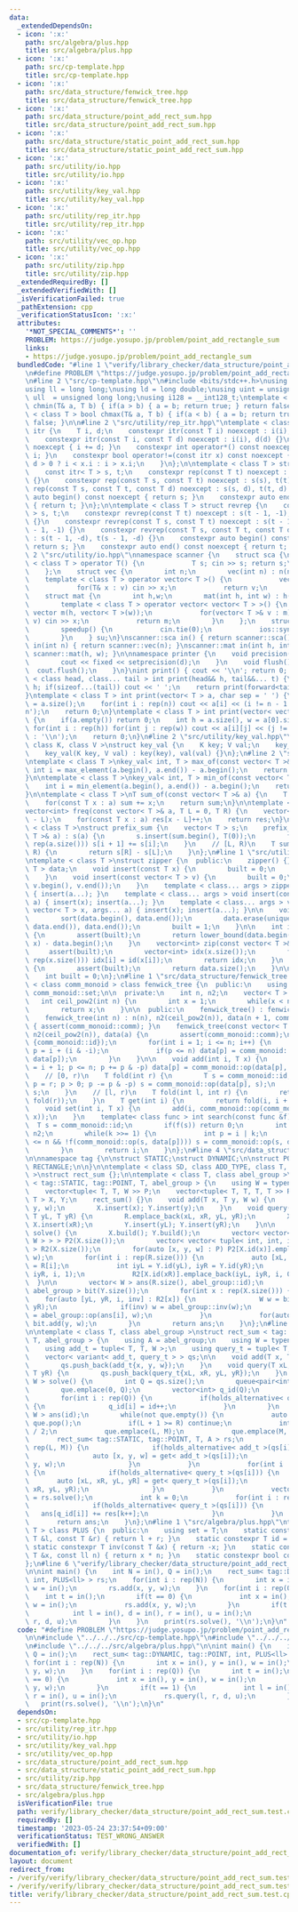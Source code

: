 ```yaml
---
data:
  _extendedDependsOn:
  - icon: ':x:'
    path: src/algebra/plus.hpp
    title: src/algebra/plus.hpp
  - icon: ':x:'
    path: src/cp-template.hpp
    title: src/cp-template.hpp
  - icon: ':x:'
    path: src/data_structure/fenwick_tree.hpp
    title: src/data_structure/fenwick_tree.hpp
  - icon: ':x:'
    path: src/data_structure/point_add_rect_sum.hpp
    title: src/data_structure/point_add_rect_sum.hpp
  - icon: ':x:'
    path: src/data_structure/static_point_add_rect_sum.hpp
    title: src/data_structure/static_point_add_rect_sum.hpp
  - icon: ':x:'
    path: src/utility/io.hpp
    title: src/utility/io.hpp
  - icon: ':x:'
    path: src/utility/key_val.hpp
    title: src/utility/key_val.hpp
  - icon: ':x:'
    path: src/utility/rep_itr.hpp
    title: src/utility/rep_itr.hpp
  - icon: ':x:'
    path: src/utility/vec_op.hpp
    title: src/utility/vec_op.hpp
  - icon: ':x:'
    path: src/utility/zip.hpp
    title: src/utility/zip.hpp
  _extendedRequiredBy: []
  _extendedVerifiedWith: []
  _isVerificationFailed: true
  _pathExtension: cpp
  _verificationStatusIcon: ':x:'
  attributes:
    '*NOT_SPECIAL_COMMENTS*': ''
    PROBLEM: https://judge.yosupo.jp/problem/point_add_rectangle_sum
    links:
    - https://judge.yosupo.jp/problem/point_add_rectangle_sum
  bundledCode: "#line 1 \"verify/library_checker/data_structure/point_add_rect_sum.test.cpp\"\
    \n#define PROBLEM \"https://judge.yosupo.jp/problem/point_add_rectangle_sum\"\n\
    \n#line 2 \"src/cp-template.hpp\"\n#include <bits/stdc++.h>\nusing namespace std;\n\
    using ll = long long;\nusing ld = long double;\nusing uint = unsigned int;\nusing\
    \ ull  = unsigned long long;\nusing i128 = __int128_t;\ntemplate < class T > bool\
    \ chmin(T& a, T b) { if(a > b) { a = b; return true; } return false; }\ntemplate\
    \ < class T > bool chmax(T& a, T b) { if(a < b) { a = b; return true; } return\
    \ false; }\n\n#line 2 \"src/utility/rep_itr.hpp\"\ntemplate < class T > struct\
    \ itr {\n    T i, d;\n    constexpr itr(const T i) noexcept : i(i), d(1) {}\n\
    \    constexpr itr(const T i, const T d) noexcept : i(i), d(d) {}\n    void operator++()\
    \ noexcept { i += d; }\n    constexpr int operator*() const noexcept { return\
    \ i; }\n    constexpr bool operator!=(const itr x) const noexcept {\n        return\
    \ d > 0 ? i < x.i : i > x.i;\n    }\n};\n\ntemplate < class T > struct rep {\n\
    \    const itr< T > s, t;\n    constexpr rep(const T t) noexcept : s(0), t(t)\
    \ {}\n    constexpr rep(const T s, const T t) noexcept : s(s), t(t) {}\n    constexpr\
    \ rep(const T s, const T t, const T d) noexcept : s(s, d), t(t, d) {}\n    constexpr\
    \ auto begin() const noexcept { return s; }\n    constexpr auto end() const noexcept\
    \ { return t; }\n};\n\ntemplate < class T > struct revrep {\n    const itr < T\
    \ > s, t;\n    constexpr revrep(const T t) noexcept : s(t - 1, -1), t(-1, -1)\
    \ {}\n    constexpr revrep(const T s, const T t) noexcept : s(t - 1, -1), t(s\
    \ - 1, -1) {}\n    constexpr revrep(const T s, const T t, const T d) noexcept\
    \ : s(t - 1, -d), t(s - 1, -d) {}\n    constexpr auto begin() const noexcept {\
    \ return s; }\n    constexpr auto end() const noexcept { return t; }\n};\n#line\
    \ 2 \"src/utility/io.hpp\"\nnamespace scanner {\n    struct sca {\n        template\
    \ < class T > operator T() {\n            T s; cin >> s; return s;\n        }\n\
    \    };\n    struct vec {\n        int n;\n        vec(int n) : n(n) {}\n    \
    \    template < class T > operator vector< T >() {\n            vector< T > v(n);\n\
    \            for(T& x : v) cin >> x;\n            return v;\n        }\n    };\n\
    \    struct mat {\n        int h,w;\n        mat(int h, int w) : h(h), w(w) {}\n\
    \        template < class T > operator vector< vector< T > >() {\n           \
    \ vector m(h, vector< T >(w));\n            for(vector< T >& v : m) for(T& x :\
    \ v) cin >> x;\n            return m;\n        }\n    };\n    struct speedup {\n\
    \        speedup() {\n            cin.tie(0);\n            ios::sync_with_stdio(0);\n\
    \        }\n    } su;\n}\nscanner::sca in() { return scanner::sca(); }\nscanner::vec\
    \ in(int n) { return scanner::vec(n); }\nscanner::mat in(int h, int w) { return\
    \ scanner::mat(h, w); }\n\nnamespace printer {\n    void precision(int d) {\n\
    \        cout << fixed << setprecision(d);\n    }\n    void flush() {\n      \
    \  cout.flush();\n    }\n}\nint print() { cout << '\\n'; return 0; }\ntemplate\
    \ < class head, class... tail > int print(head&& h, tail&&... t) {\n    cout <<\
    \ h; if(sizeof...(tail)) cout << ' ';\n    return print(forward<tail>(t)...);\n\
    }\ntemplate < class T > int print(vector< T > a, char sep = ' ') {\n    int n\
    \ = a.size();\n    for(int i : rep(n)) cout << a[i] << (i != n - 1 ? sep : '\\\
    n');\n    return 0;\n}\ntemplate < class T > int print(vector< vector< T > > a)\
    \ {\n    if(a.empty()) return 0;\n    int h = a.size(), w = a[0].size();\n   \
    \ for(int i : rep(h)) for(int j : rep(w)) cout << a[i][j] << (j != w - 1 ? ' '\
    \ : '\\n');\n    return 0;\n}\n#line 2 \"src/utility/key_val.hpp\"\ntemplate <\
    \ class K, class V >\nstruct key_val {\n    K key; V val;\n    key_val() {}\n\
    \    key_val(K key, V val) : key(key), val(val) {}\n};\n#line 2 \"src/utility/vec_op.hpp\"\
    \ntemplate < class T >\nkey_val< int, T > max_of(const vector< T >& a) {\n   \
    \ int i = max_element(a.begin(), a.end()) - a.begin();\n    return {a[i], i};\n\
    }\n\ntemplate < class T >\nkey_val< int, T > min_of(const vector< T >& a) {\n\
    \    int i = min_element(a.begin(), a.end()) - a.begin();\n    return {a[i], i};\n\
    }\n\ntemplate < class T >\nT sum_of(const vector< T >& a) {\n    T sum = 0;\n\
    \    for(const T x : a) sum += x;\n    return sum;\n}\n\ntemplate < class T >\n\
    vector<int> freq(const vector< T >& a, T L = 0, T R) {\n    vector<int> res(R\
    \ - L);\n    for(const T x : a) res[x - L]++;\n    return res;\n}\n\ntemplate\
    \ < class T >\nstruct prefix_sum {\n    vector< T > s;\n    prefix_sum(const vector<\
    \ T >& a) : s(a) {\n        s.insert(sum.begin(), T(0));\n        for(int i :\
    \ rep(a.size())) s[i + 1] += s[i];\n    }\n    // [L, R)\n    T sum(int L, int\
    \ R) {\n        return s[R] - s[L];\n    }\n};\n#line 1 \"src/utility/zip.hpp\"\
    \ntemplate < class T >\nstruct zipper {\n  public:\n    zipper() {}\n    vector<\
    \ T > data;\n    void insert(const T x) {\n        built = 0;\n        data.push_back(x);\n\
    \    }\n    void insert(const vector< T > v) {\n        built = 0;\n        data.insert(data.end(),\
    \ v.begin(), v.end());\n    }\n    template < class... args > zipper(args... a)\
    \ { insert(a...); }\n    template < class... args > void insert(const T x, args...\
    \ a) { insert(x); insert(a...); }\n    template < class... args > void insert(const\
    \ vector< T > x, args... a) { insert(x); insert(a...); }\n\n    void build() {\n\
    \        sort(data.begin(), data.end());\n        data.erase(unique(data.begin(),\
    \ data.end()), data.end());\n        built = 1;\n    }\n\n    int id(const T x)\
    \ {\n        assert(built);\n        return lower_bound(data.begin(), data.end(),\
    \ x) - data.begin();\n    }\n    vector<int> zip(const vector< T >& x) {\n   \
    \     assert(built);\n        vector<int> idx(x.size());\n        for(int i :\
    \ rep(x.size())) idx[i] = id(x[i]);\n        return idx;\n    }\n    int size()\
    \ {\n        assert(built);\n        return data.size();\n    }\n\n  private:\n\
    \    int built = 0;\n};\n#line 1 \"src/data_structure/fenwick_tree.hpp\"\ntemplate\
    \ < class comm_monoid > class fenwick_tree {\n  public:\n    using T = typename\
    \ comm_monoid::set;\n\n  private:\n    int n, n2;\n    vector< T > data;\n\n \
    \   int ceil_pow2(int n) {\n        int x = 1;\n        while(x < n) x <<= 1;\n\
    \        return x;\n    }\n\n  public:\n    fenwick_tree() : fenwick_tree(0) {}\n\
    \    fenwick_tree(int n) : n(n), n2(ceil_pow2(n)), data(n + 1, comm_monoid::id)\
    \ { assert(comm_monoid::comm); }\n    fenwick_tree(const vector< T > &a) : n(a.size()),\
    \ n2(ceil_pow2(n)), data(a) {\n        assert(comm_monoid::comm);\n        data.insert(data.begin(),\
    \ {comm_monoid::id});\n        for(int i = 1; i <= n; i++) {\n            int\
    \ p = i + (i & -i);\n            if(p <= n) data[p] = comm_monoid::op(data[i],\
    \ data[p]);\n        }\n    }\n\n    void add(int i, T x) {\n        for(int p\
    \ = i + 1; p <= n; p += p & -p) data[p] = comm_monoid::op(data[p], x);\n    }\n\
    \    // [0, r)\n    T fold(int r) {\n        T s = comm_monoid::id;\n        for(int\
    \ p = r; p > 0; p -= p & -p) s = comm_monoid::op(data[p], s);\n        return\
    \ s;\n    }\n    // [l, r)\n    T fold(int l, int r) {\n        return comm_monoid::op(comm_monoid::inv(fold(l)),\
    \ fold(r));\n    }\n    T get(int i) {\n        return fold(i, i + 1);\n    }\n\
    \    void set(int i, T x) {\n        add(i, comm_monoid::op(comm_monoid::inv(get(i)),\
    \ x));\n    }\n    template< class func > int search(const func &f) {\n      \
    \  T s = comm_monoid::id;\n        if(f(s)) return 0;\n        int i = 0, k =\
    \ n2;\n        while(k >>= 1) {\n            int p = i | k;\n            if(p\
    \ <= n && !f(comm_monoid::op(s, data[p]))) s = comm_monoid::op(s, data[i = p]);\n\
    \        }\n        return i;\n    }\n};\n#line 4 \"src/data_structure/static_point_add_rect_sum.hpp\"\
    \n\nnamespace tag {\n\nstruct STATIC;\nstruct DYNAMIC;\n\nstruct POINT;\nstruct\
    \ RECTANGLE;\n\n}\n\ntemplate < class SD, class ADD_TYPE, class T, class abel_group\
    \ >\nstruct rect_sum {};\n\ntemplate < class T, class abel_group >\nstruct rect_sum\
    \ < tag::STATIC, tag::POINT, T, abel_group > {\n    using W = typename abel_group::set;\n\
    \    vector<tuple< T, T, W >> P;\n    vector<tuple< T, T, T, T >> R;\n    zipper<\
    \ T > X, Y;\n    rect_sum() {}\n    void add(T x, T y, W w) {\n        P.emplace_back(x,\
    \ y, w);\n        X.insert(x); Y.insert(y);\n    }\n    void query(T xL, T xR,\
    \ T yL, T yR) {\n        R.emplace_back(xL, xR, yL, yR);\n        X.insert(xL);\
    \ X.insert(xR);\n        Y.insert(yL); Y.insert(yR);\n    }\n\n    vector< W >\
    \ solve() {\n        X.build(); Y.build();\n        vector< vector< pair< int,\
    \ W > > > P2(X.size());\n        vector< vector< tuple< int, int, int, int > >\
    \ > R2(X.size());\n        for(auto [x, y, w] : P) P2[X.id(x)].emplace_back(Y.id(y),\
    \ w);\n        for(int i : rep(R.size())) {\n            auto [xL, xR, yL, yR]\
    \ = R[i];\n            int iyL = Y.id(yL), iyR = Y.id(yR);\n            R2[X.id(xL)].emplace_back(iyL,\
    \ iyR, i, 1);\n            R2[X.id(xR)].emplace_back(iyL, iyR, i, 0);\n      \
    \  }\n\n        vector< W > ans(R.size(), abel_group::id);\n        fenwick_tree<\
    \ abel_group > bit(Y.size());\n        for(int x : rep(X.size())) {\n        \
    \    for(auto [yL, yR, i, inv] : R2[x]) {\n                W w = bit.fold(yL,\
    \ yR);\n                if(inv) w = abel_group::inv(w);\n                ans[i]\
    \ = abel_group::op(ans[i], w);\n            }\n            for(auto [y, w] : P2[x])\
    \ bit.add(y, w);\n        }\n        return ans;\n    }\n};\n#line 3 \"src/data_structure/point_add_rect_sum.hpp\"\
    \n\ntemplate < class T, class abel_group >\nstruct rect_sum < tag::DYNAMIC, tag::POINT,\
    \ T, abel_group > {\n    using A = abel_group;\n    using W = typename A::set;\n\
    \    using add_t = tuple< T, T, W >;\n    using query_t = tuple< T, T, T, T >;\n\
    \    vector< variant< add_t, query_t > > qs;\n\n    void add(T x, T y, W w) {\n\
    \        qs.push_back(add_t{x, y, w});\n    }\n    void query(T xL, T xR, T yL,\
    \ T yR) {\n        qs.push_back(query_t{xL, xR, yL, yR});\n    }\n    vector<\
    \ W > solve() {\n        int Q = qs.size();\n        queue<pair<int,int>> que;\n\
    \        que.emplace(0, Q);\n        vector<int> q_id(Q);\n        int id = 0;\n\
    \        for(int i : rep(Q)) {\n            if(holds_alternative< query_t >(qs[i]))\
    \ {\n                q_id[i] = id++;\n            }\n        }\n        vector<\
    \ W > ans(id);\n        while(not que.empty()) {\n            auto [L, R] = que.front();\
    \ que.pop();\n            if(L + 1 >= R) continue;\n            int M = (L + R)\
    \ / 2;\n            que.emplace(L, M);\n            que.emplace(M, R);\n     \
    \       rect_sum< tag::STATIC, tag::POINT, T, A > rs;\n            for(int i :\
    \ rep(L, M)) {\n                if(holds_alternative< add_t >(qs[i])) {\n    \
    \                auto [x, y, w] = get< add_t >(qs[i]);\n                    rs.add(x,\
    \ y, w);\n                }\n            }\n            for(int i : rep(M, R))\
    \ {\n                if(holds_alternative< query_t >(qs[i])) {\n             \
    \       auto [xL, xR, yL, yR] = get< query_t >(qs[i]);\n                    rs.query(xL,\
    \ xR, yL, yR);\n                }\n            }\n            vector< W > res\
    \ = rs.solve();\n            int k = 0;\n            for(int i : rep(M, R)) {\n\
    \                if(holds_alternative< query_t >(qs[i])) {\n                 \
    \   ans[q_id[i]] += res[k++];\n                }\n            }\n        }\n \
    \       return ans;\n    }\n};\n#line 1 \"src/algebra/plus.hpp\"\ntemplate < class\
    \ T > class PLUS {\n  public:\n    using set = T;\n    static constexpr T op(const\
    \ T &l, const T &r) { return l + r; }\n    static constexpr T id = T(0);\n   \
    \ static constexpr T inv(const T &x) { return -x; }\n    static constexpr T pow(const\
    \ T &x, const ll n) { return x * n; }\n    static constexpr bool comm = true;\n\
    };\n#line 6 \"verify/library_checker/data_structure/point_add_rect_sum.test.cpp\"\
    \n\nint main() {\n    int N = in(), Q = in();\n    rect_sum< tag::DYNAMIC, tag::POINT,\
    \ int, PLUS<ll> > rs;\n    for(int i : rep(N)) {\n        int x = in(), y = in(),\
    \ w = in();\n        rs.add(x, y, w);\n    }\n    for(int i : rep(Q)) {\n    \
    \    int t = in();\n        if(t == 0) {\n            int x = in(), y = in(),\
    \ w = in();\n            rs.add(x, y, w);\n        }\n        if(t == 1) {\n \
    \           int l = in(), d = in(), r = in(), u = in();\n            rs.query(l,\
    \ r, d, u);\n        }\n    }\n    print(rs.solve(), '\\n');\n}\n"
  code: "#define PROBLEM \"https://judge.yosupo.jp/problem/point_add_rectangle_sum\"\
    \n\n#include \"../../../src/cp-template.hpp\"\n#include \"../../../src/data_structure/point_add_rect_sum.hpp\"\
    \n#include \"../../../src/algebra/plus.hpp\"\n\nint main() {\n    int N = in(),\
    \ Q = in();\n    rect_sum< tag::DYNAMIC, tag::POINT, int, PLUS<ll> > rs;\n   \
    \ for(int i : rep(N)) {\n        int x = in(), y = in(), w = in();\n        rs.add(x,\
    \ y, w);\n    }\n    for(int i : rep(Q)) {\n        int t = in();\n        if(t\
    \ == 0) {\n            int x = in(), y = in(), w = in();\n            rs.add(x,\
    \ y, w);\n        }\n        if(t == 1) {\n            int l = in(), d = in(),\
    \ r = in(), u = in();\n            rs.query(l, r, d, u);\n        }\n    }\n \
    \   print(rs.solve(), '\\n');\n}\n"
  dependsOn:
  - src/cp-template.hpp
  - src/utility/rep_itr.hpp
  - src/utility/io.hpp
  - src/utility/key_val.hpp
  - src/utility/vec_op.hpp
  - src/data_structure/point_add_rect_sum.hpp
  - src/data_structure/static_point_add_rect_sum.hpp
  - src/utility/zip.hpp
  - src/data_structure/fenwick_tree.hpp
  - src/algebra/plus.hpp
  isVerificationFile: true
  path: verify/library_checker/data_structure/point_add_rect_sum.test.cpp
  requiredBy: []
  timestamp: '2023-05-24 23:37:54+09:00'
  verificationStatus: TEST_WRONG_ANSWER
  verifiedWith: []
documentation_of: verify/library_checker/data_structure/point_add_rect_sum.test.cpp
layout: document
redirect_from:
- /verify/verify/library_checker/data_structure/point_add_rect_sum.test.cpp
- /verify/verify/library_checker/data_structure/point_add_rect_sum.test.cpp.html
title: verify/library_checker/data_structure/point_add_rect_sum.test.cpp
---
```

